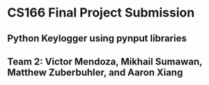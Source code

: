 # CS166 Final Project Submission

## Python Keylogger using pynput libraries

## Team 2: Victor Mendoza, Mikhail Sumawan, Matthew Zuberbuhler, and Aaron Xiang